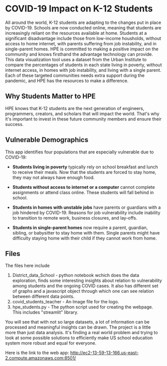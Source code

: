 
# COVID-19 Impact on K-12 Students 

All around the world, K-12 students are adapting to the changes put in place by COVID-19. Schools are now conducted online, meaning that 
students are increasingly reliant on the resources available at home. Students at a significant disadvantage include those from low-income 
housholds, without access to home internet, with parents suffering from job instability, and in single-parent homes. 
HPE is committed to making a positive impact on the community and knows firsthand the advantage technology can provide.
This data visualization tool uses a dataset from the Urban Institute to compare the percentages of students in each state living in poverty, without internet access, in homes
with job instability, and living with a single parent. Each of these targeted communities needs extra support during the pandemic, and HPE
has the resources to make a difference.

## Why Students Matter to HPE 

HPE knows that K-12 students are the next generation of engineers, programmers, creators, and scholars that will impact the world. 
That's why it's important to invest in these future community members and ensure their success. 

## Vulnerable Demographics 

This app identifies four populations that are especially vulnerable due to COVID-19: 

- __Students living in poverty__ typically rely on school breakfast and lunch to receive their meals. Now that the students are forced
	to stay home, they may not always have enough food. 
	
- **Students without access to internet or a computer** cannot complete assignments or attend class online. These students will fall 
	behind in school. 
- **Students in homes with unstable jobs** have parents or guardians with a job hindered by COVID-19. Reasons for job vulnerability
	include inability to transition to remote work, business closures, and lay-offs. 
- **Students in single-parent homes** now require a parent, guardian, sibling, or babysitter to stay home with them. Single parents
	might have difficulty staying home with their child if they cannot work from home. 

## Files

The files here include 
1. District_data_School - python notebook wchich does the data exploration, finds some interesting insights about relation to vulnerability among students and the ongoing COVID cases. It also has different set of graphs and a javascript object through which one can see relation between different data points.
2. covid_students_teacher - An Image file for the logo. 
3. hpe_students.py - The python script used for creating the webpage. This includes "streamlit" library.

You will see that with not so large datasets, a lot of information can be processed and meaningful insights can be drawn. The project is a little more than just data analysis. It's finding a real world problem and trying to look at some possible solutions to efficiently make US school education system more robust and equal for everyone. 

Here is the link to the web app: http://ec2-13-59-13-166.us-east-2.compute.amazonaws.com:8501/
